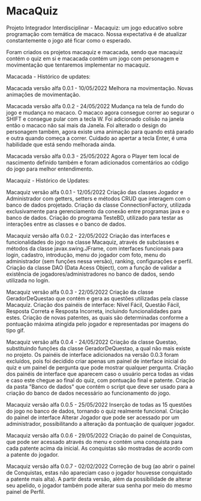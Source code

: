 # MacaQuiz
Projeto Integrador Interdisciplinar - Macaquiz: um jogo educativo sobre programação com temática de macaco. Nossa expectativa é de atualizar constantemente o jogo até ficar como o esperado.

Foram criados os projetos macaquiz e macacada, sendo que macaquiz contém o quiz em si e macacada contém um jogo com personagem e movimentação que tentaremos implementar no macaquiz.

Macacada - Histórico de updates:

  Macacada versão alfa 0.0.1 - 10/05/2022
  Melhora na movimentação.
  Novas animações de movimentação.

  Macacada versão alfa 0.0.2 - 24/05/2022
  Mudança na tela de fundo do jogo e mudança no macaco. O macaco agora consegue correr ao segurar o SHIFT e consegue pular com a tecla W. Foi adicionado colisão na janela então o macaco não sai mais da Janela. Foi alterado o design do personagem também, agora existe uma animação para quando está parado e outra quando começa a correr. Cuidado ao apertar a tecla Enter, é uma habilidade que está sendo melhorada ainda.

  Macacada versão alfa 0.0.3 - 25/05/2022
  Agora o Player tem local de nascimento definido também e foram adicionados comentários ao código do jogo para melhor entendimento.

Macaquiz - Histórico de Updates:

  Macaquiz versão alfa 0.0.1 - 12/05/2022
  Criação das classes Jogador e Administrador com getters, setters e métodos CRUD que interagem com o banco de dados projetado.
  Criação da classe ConnectionFactory, utilizada exclusivamente para gerenciamento da conexão entre programas java e o banco de dados.
  Criação do programa TesteBD, utilizado para testar as interações entre as classes e o banco de dados.

  Macaquiz versão alfa 0.0.2 - 22/05/2022
  Criação das interfaces e funcionalidades do jogo na classe Macaquiz, através de subclasses e métodos da classe javax.swing.JFrame, com interfaces funcionais para
    login, cadastro, introdução, menu do jogador com foto, menu do administrador (sem funções nessa versão), ranking, configurações e perfil.
  Criação da classe DAO (Data Acess Object), com a função de validar a existência de jogadores/administradores no banco de dados, sendo utilizada no login.

  Macaquiz versão alfa 0.0.3 - 22/05/2022
  Criação da classe GeradorDeQuestao que contém e gera as questões utilizadas pela classe Macaquiz.
  Criação dos painéis de interface: Nível Fácil, Questão Fácil, Resposta Correta e Resposta Incorreta, incluindo funcionalidades para estes.
  Criação de novas patentes, as quais são determinadas conforme a pontuação máxima atingida pelo jogador e representadas por imagens do tipo gif.

  Macaquiz versão alfa 0.0.4 - 24/05/2022
  Criação da classe Questao, substituindo funções da classe GeradorDeQuestao, a qual não mais existe no projeto.
  Os painéis de interface adicionados na versão 0.0.3 foram excluídos, pois foi decidido criar apenas um painel de interface inicial do quiz e um painel de pergunta que pode mostrar qualquer pergunta.
  Criação dos painéis de interface que aparecem caso o usuário perca todas as vidas e caso este chegue ao final do quiz, com pontuação final e patente.
  Criação da pasta "Banco de dados" que contém o script que deve ser usado para a criação do banco de dados necessário ao funcionamento do jogo.

  Macaquiz versão alfa 0.0.5 - 25/05/2022
  Inserção de todas as 15 questões do jogo no banco de dados, tornando o quiz realmente funcional.
  Criação do painel de interface Alterar Jogador que pode ser acessado por um administrador, possibilitando a alteração da pontuação de qualquer jogador.
  
  Macaquiz versão alfa 0.0.6 - 29/05/2022
  Criação do painel de Conquistas, que pode ser acessado através do menu e contém uma conquista para cada patente acima da inicial. As conquistas são mostradas de acordo com a patente do jogador.
  
  Macaquiz versão alfa 0.0.7 - 02/02/2022
  Correção de bug (ao abrir o painel de Conquistas, estas não apareciam caso o jogador houvesse conquistado a patente mais alta). A partir desta versão, além da possibilidade de alterar seu apelido, o jogador também pode alterar sua senha por meio do mesmo painel de Perfil.
